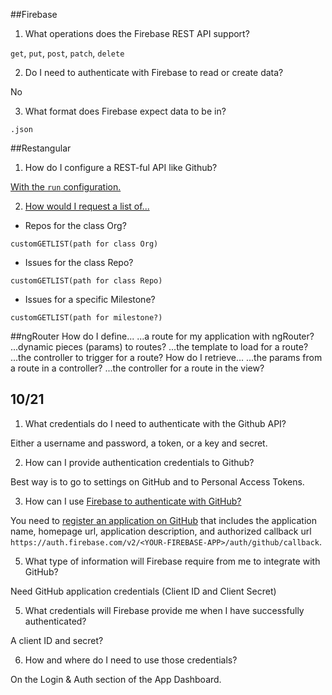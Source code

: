 ##Firebase

1. What operations does the Firebase REST API support?

`get`, `put`, `post`, `patch`, `delete`


2. Do I need to authenticate with Firebase to read or create data?

No


3. What format does Firebase expect data to be in?

`.json`


##Restangular

1. How do I configure a REST-ful API like Github?

[With the `run` configuration.](https://github.com/mgonto/restangular/blob/master/README.md#how-to-configure-them-globally)


2. [How would I request a list of...](https://github.com/mgonto/restangular/blob/master/README.md#collection-methods)

* Repos for the class Org?

`customGETLIST(path for class Org)`

* Issues for the class Repo?

`customGETLIST(path for class Repo)`

* Issues for a specific Milestone?

`customGETLIST(path for milestone?)`


##ngRouter
How do I define...
...a route for my application with ngRouter?
...dynamic pieces (params) to routes?
...the template to load for a route?
...the controller to trigger for a route?
How do I retrieve...
...the params from a route in a controller?
...the controller for a route in the view?

## 10/21
1. What credentials do I need to authenticate with the Github API?

Either a username and password, a token, or a key and secret.


2. How can I provide authentication credentials to Github?

Best way is to go to settings on GitHub and to Personal Access Tokens.
 

3. How can I use [Firebase to authenticate with GitHub?](https://www.firebase.com/docs/web/guide/login/github.html)

You need to [register an application on GitHub](https://github.com/settings/applications) that includes the application name, homepage url, application description, and authorized callback url `https://auth.firebase.com/v2/<YOUR-FIREBASE-APP>/auth/github/callback`.
 
5. What type of information will Firebase require from me to integrate with GitHub?

Need GitHub application credentials (Client ID and Client Secret)


5. What credentials will Firebase provide me when I have successfully authenticated?

A client ID and secret?


6. How and where do I need to use those credentials?

On the Login & Auth section of the App Dashboard.
